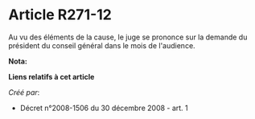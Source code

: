 # Article R271-12

Au vu des éléments de la cause, le juge se prononce sur la demande du président du conseil général dans le mois de
l'audience.

**Nota:**



**Liens relatifs à cet article**

_Créé par_:

  - Décret n°2008-1506 du 30 décembre 2008 - art. 1
